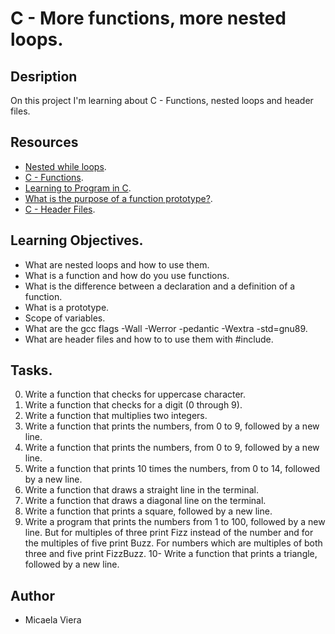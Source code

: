 # C - More functions, more nested loops.

## Desription

On this project I'm learning about C - Functions, nested loops and header files.

## Resources

* [Nested while loops](https://www.youtube.com/watch?v=Z3iGeQ1gIss).
* [C - Functions](http://www.tutorialspoint.com/cprogramming/c_functions.htm).
* [Learning to Program in C](https://www.youtube.com/watch?v=qMlnFwYdqIw).
* [What is the purpose of a function prototype?](https://www.geeksforgeeks.org/what-is-the-purpose-of-a-function-prototype/).
* [C - Header Files](https://www.geeksforgeeks.org/what-is-the-purpose-of-a-function-prototype/).

## Learning Objectives.

* What are nested loops and how to use them.
* What is a function and how do you use functions.
* What is the difference between a declaration and a definition of a function.
* What is a prototype.
* Scope of variables.
* What are the gcc flags -Wall -Werror -pedantic -Wextra -std=gnu89.
* What are header files and how to to use them with #include.

## Tasks.

0) Write a function that checks for uppercase character.
1) Write a function that checks for a digit (0 through 9).
2) Write a function that multiplies two integers.
3) Write a function that prints the numbers, from 0 to 9, followed by a new line.
4) Write a function that prints the numbers, from 0 to 9, followed by a new line.
5) Write a function that prints 10 times the numbers, from 0 to 14, followed by a new line.
6) Write a function that draws a straight line in the terminal.
7) Write a function that draws a diagonal line on the terminal.
8) Write a function that prints a square, followed by a new line.
9) Write a program that prints the numbers from 1 to 100, followed by a new line. But for multiples of three print Fizz instead of the number and for the multiples of five print Buzz. For numbers which are multiples of both three and five print FizzBuzz.
10- Write a function that prints a triangle, followed by a new line.

## Author

* Micaela Viera
